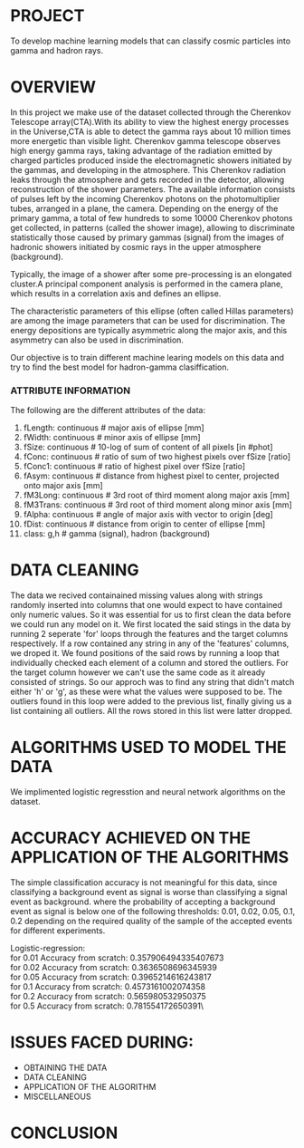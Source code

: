 # PROJECT 
To develop machine learning models that can classify cosmic particles into gamma and hadron rays.

# OVERVIEW

In this project we make use of the dataset collected through the Cherenkov Telescope array(CTA).With its ability to view the highest 
energy processes in the Universe,CTA is able to detect the gamma rays about 10 million times more energetic than visible light.
Cherenkov gamma telescope observes high energy gamma rays, taking advantage of the radiation emitted by charged particles produced inside 
the electromagnetic showers initiated by the gammas, and developing in the atmosphere. This Cherenkov radiation  leaks through the 
atmosphere and gets recorded in the detector, allowing reconstruction of the shower parameters. The available information consists of 
pulses left by the incoming Cherenkov photons on the photomultiplier tubes, arranged in a plane, the camera. Depending on the energy of 
the primary gamma, a total of few hundreds to some 10000 Cherenkov photons get collected, in patterns (called the shower image), allowing 
to discriminate statistically those caused by primary gammas (signal) from the images of hadronic showers initiated by cosmic rays in the 
upper atmosphere (background).

Typically, the image of a shower after some pre-processing is an elongated cluster.A principal component analysis is performed in the camera plane, which results in a correlation axis and defines an ellipse.

The characteristic parameters of this ellipse (often called Hillas parameters) are among the image parameters that can be used for 
discrimination. The energy depositions are typically asymmetric along the major axis, and this asymmetry can also be used in discrimination.

Our objective is to train different machine learing models on this data and try to find the best model for hadron-gamma clasiffication.
 
### ATTRIBUTE INFORMATION

The following are the different attributes of the data:

1. fLength: continuous # major axis of ellipse [mm]
2. fWidth: continuous # minor axis of ellipse [mm]
3. fSize: continuous # 10-log of sum of content of all pixels [in #phot]
4. fConc: continuous # ratio of sum of two highest pixels over fSize [ratio]
5. fConc1: continuous # ratio of highest pixel over fSize [ratio]
6. fAsym: continuous # distance from highest pixel to center, projected onto major axis [mm]
7. fM3Long: continuous # 3rd root of third moment along major axis [mm]
8. fM3Trans: continuous # 3rd root of third moment along minor axis [mm]
9. fAlpha: continuous # angle of major axis with vector to origin [deg]
10. fDist: continuous # distance from origin to center of ellipse [mm]
11. class: g,h # gamma (signal), hadron (background) 

# DATA CLEANING 
The data we recived containained missing values along with strings randomly inserted into columns that one would expect to have contained only numeric values. So it was essential 
for us to first clean the data before we could run any model on it. We first located the said stings in the data by running 2 seperate 'for' loops through the features and the target 
columns respectively. If a row contained any string in any of the 'features' columns, we droped it. We found positions of the said rows by running a loop that individually checked 
each element of a column and stored the outliers. For the target column however we can't use the same code as it already consisted of strings. So our approch was to find any string 
that didn't match either 'h' or 'g', as these were what the values were supposed to be. The outliers found in this loop were added to the previous list, finally giving us a list 
containing all outliers. All the rows stored in this list were latter dropped.

# ALGORITHMS USED TO MODEL THE DATA
We implimented logistic regresstion and neural network algorithms on the dataset.

# ACCURACY ACHIEVED ON THE APPLICATION OF THE ALGORITHMS
The simple classification accuracy is not meaningful for this data, since classifying a background event as signal is worse than classifying a signal event as background. where the probability of accepting a background event as signal is below one of the following thresholds: 0.01, 0.02, 0.05, 0.1, 0.2 depending on the required quality of the sample of the accepted events for different experiments.

Logistic-regression:\
for 0.01 Accuracy from scratch: 0.357906494335407673\
for 0.02 Accuracy from scratch: 0.3636508696345939\
for 0.05 Accuracy from scratch: 0.3965214616243817\
for 0.1 Accuracy from scratch: 0.4573161002074358\
for 0.2 Accuracy from scratch: 0.565980532950375\
for 0.5 Accuracy from scratch: 0.781554172650391\
# ISSUES FACED DURING:
* OBTAINING THE DATA
* DATA CLEANING
* APPLICATION OF THE ALGORITHM
* MISCELLANEOUS

# CONCLUSION
